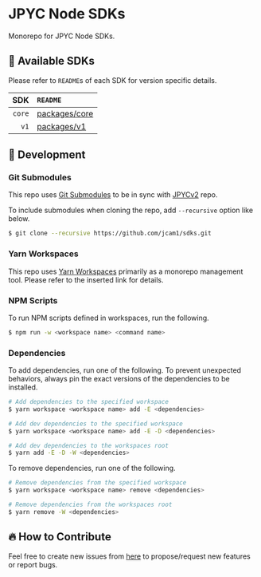 # JPYC Node SDKs

Monorepo for JPYC Node SDKs.

## 🌈 Available SDKs

Please refer to `README`s of each SDK for version specific details.

| SDK | `README` |
|----:|:---------|
| `core` | [packages/core](./packages/core/README.md) |
| `v1` | [packages/v1](./packages/v1/README.md) |

## 🔨 Development

### Git Submodules

This repo uses [Git Submodules](https://git-scm.com/book/en/v2/Git-Tools-Submodules) to be in sync with [JPYCv2](https://github.com/jcam1/JPYCv2/tree/main) repo.  

To include submodules when cloning the repo, add `--recursive` option like below. 

```sh
$ git clone --recursive https://github.com/jcam1/sdks.git
```

### Yarn Workspaces

This repo uses [Yarn Workspaces](https://yarnpkg.com/features/workspaces) primarily as a monorepo management tool. Please refer to the inserted link for details.

### NPM Scripts

To run NPM scripts defined in workspaces, run the following. 

```sh
$ npm run -w <workspace name> <command name>
```

### Dependencies

To add dependencies, run one of the following. To prevent unexpected behaviors, always pin the exact versions of the dependencies to be installed.  

```sh
# Add dependencies to the specified workspace
$ yarn workspace <workspace name> add -E <dependencies>

# Add dev dependencies to the specified workspace
$ yarn workspace <workspace name> add -E -D <dependencies>

# Add dev dependencies to the workspaces root
$ yarn add -E -D -W <dependencies>
```

To remove dependencies, run one of the following.

```sh
# Remove dependencies from the specified workspace
$ yarn workspace <workspace name> remove <dependencies>

# Remove dependencies from the workspaces root
$ yarn remove -W <dependencies>
```

## 🔥 How to Contribute

Feel free to create new issues from [here](https://github.com/jcam1/sdks/issues/new/choose) to propose/request new features or report bugs.
